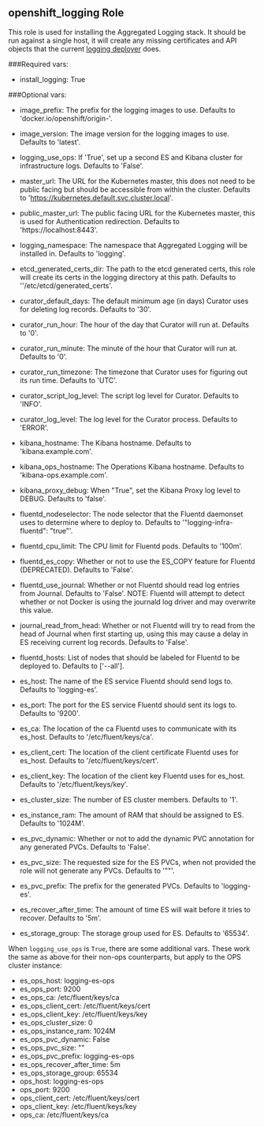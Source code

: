 ## openshift_logging Role

This role is used for installing the Aggregated Logging stack. It should be run against
a single host, it will create any missing certificates and API objects that the current
[logging deployer](https://github.com/openshift/origin-aggregated-logging/tree/master/deployer) does.

###Required vars:

- install_logging: True

###Optional vars:

- image_prefix: The prefix for the logging images to use. Defaults to 'docker.io/openshift/origin-'.
- image_version: The image version for the logging images to use. Defaults to 'latest'.
- logging_use_ops: If 'True', set up a second ES and Kibana cluster for infrastructure logs. Defaults to 'False'.
- master_url: The URL for the Kubernetes master, this does not need to be public facing but should be accessible from within the cluster. Defaults to 'https://kubernetes.default.svc.cluster.local'.
- public_master_url: The public facing URL for the Kubernetes master, this is used for Authentication redirection. Defaults to 'https://localhost:8443'.
- logging_namespace: The namespace that Aggregated Logging will be installed in. Defaults to 'logging'.
- etcd_generated_certs_dir: The path to the etcd generated certs, this role will create its certs in the logging directory at this path. Defaults to ''/etc/etcd/generated_certs'.

- curator_default_days: The default minimum age (in days) Curator uses for deleting log records. Defaults to '30'.
- curator_run_hour: The hour of the day that Curator will run at. Defaults to '0'.
- curator_run_minute: The minute of the hour that Curator will run at. Defaults to '0'.
- curator_run_timezone: The timezone that Curator uses for figuring out its run time. Defaults to 'UTC'.
- curator_script_log_level: The script log level for Curator. Defaults to 'INFO'.
- curator_log_level: The log level for the Curator process. Defaults to 'ERROR'.

- kibana_hostname: The Kibana hostname. Defaults to 'kibana.example.com'.
- kibana_ops_hostname: The Operations Kibana hostname. Defaults to 'kibana-ops.example.com'.
- kibana_proxy_debug: When "True", set the Kibana Proxy log level to DEBUG. Defaults to 'false'.

- fluentd_nodeselector: The node selector that the Fluentd daemonset uses to determine where to deploy to. Defaults to '"logging-infra-fluentd": "true"'.
- fluentd_cpu_limit: The CPU limit for Fluentd pods. Defaults to '100m'.
- fluentd_es_copy: Whether or not to use the ES_COPY feature for Fluentd (DEPRECATED). Defaults to 'False'.
- fluentd_use_journal: Whether or not Fluentd should read log entries from Journal. Defaults to 'False'. NOTE: Fluentd will attempt to detect whether or not Docker is using the journald log driver and may overwrite this value.
- journal_read_from_head: Whether or not Fluentd will try to read from the head of Journal when first starting up, using this may cause a delay in ES receiving current log records. Defaults to 'False'.
- fluentd_hosts: List of nodes that should be labeled for Fluentd to be deployed to. Defaults to ['--all'].

- es_host: The name of the ES service Fluentd should send logs to. Defaults to 'logging-es'.
- es_port: The port for the ES service Fluentd should sent its logs to. Defaults to '9200'.
- es_ca: The location of the ca Fluentd uses to communicate with its es_host. Defaults to '/etc/fluent/keys/ca'.
- es_client_cert: The location of the client certificate Fluentd uses for es_host. Defaults to '/etc/fluent/keys/cert'.
- es_client_key: The location of the client key Fluentd uses for es_host. Defaults to '/etc/fluent/keys/key'.

- es_cluster_size: The number of ES cluster members. Defaults to '1'.
- es_instance_ram: The amount of RAM that should be assigned to ES. Defaults to '1024M'.
- es_pvc_dynamic: Whether or not to add the dynamic PVC annotation for any generated PVCs. Defaults to 'False'.
- es_pvc_size: The requested size for the ES PVCs, when not provided the role will not generate any PVCs. Defaults to '""'.
- es_pvc_prefix: The prefix for the generated PVCs. Defaults to 'logging-es'.
- es_recover_after_time: The amount of time ES will wait before it tries to recover. Defaults to '5m'.
- es_storage_group: The storage group used for ES. Defaults to '65534'.

When `logging_use_ops` is `True`, there are some additional vars. These work the
same as above for their non-ops counterparts, but apply to the OPS cluster instance:
- es_ops_host: logging-es-ops
- es_ops_port: 9200
- es_ops_ca: /etc/fluent/keys/ca
- es_ops_client_cert: /etc/fluent/keys/cert
- es_ops_client_key: /etc/fluent/keys/key
- es_ops_cluster_size: 0
- es_ops_instance_ram: 1024M
- es_ops_pvc_dynamic: False
- es_ops_pvc_size: ""
- es_ops_pvc_prefix: logging-es-ops
- es_ops_recover_after_time: 5m
- es_ops_storage_group: 65534
- ops_host: logging-es-ops
- ops_port: 9200
- ops_client_cert: /etc/fluent/keys/cert
- ops_client_key: /etc/fluent/keys/key
- ops_ca: /etc/fluent/keys/ca
